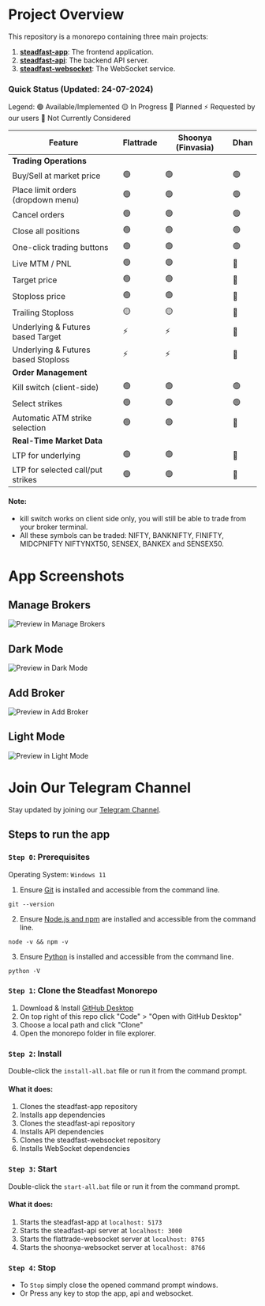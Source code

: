 # Project Overview

This repository is a monorepo containing three main projects:

1. [**steadfast-app**](https://github.com/narenkram/steadfast-app): The frontend application.
2. [**steadfast-api**](https://github.com/narenkram/steadfast-api): The backend API server.
3. [**steadfast-websocket**](https://github.com/narenkram/steadfast-websocket): The WebSocket service.

### Quick Status (Updated: 24-07-2024)

Legend:
🟢 Available/Implemented
🟡 In Progress
🔵 Planned
⚡ Requested by our users
🔴 Not Currently Considered

| Feature                             | Flattrade | Shoonya (Finvasia) | Dhan |
| ----------------------------------- | --------- | ------------------ | ---- |
| **Trading Operations**              |
| Buy/Sell at market price            | 🟢        | 🟢                 | 🟢   |
| Place limit orders (dropdown menu)  | 🟢        | 🟢                 | 🟢   |
| Cancel orders                       | 🟢        | 🟢                 | 🟢   |
| Close all positions                 | 🟢        | 🟢                 | 🟢   |
| One-click trading buttons           | 🟢        | 🟢                 | 🟢   |
| Live MTM / PNL                      | 🟢        | 🟢                 | 🔵   |
| Target price                        | 🟢        | 🟢                 | 🔴   |
| Stoploss price                      | 🟢        | 🟢                 | 🔴   |
| Trailing Stoploss                   | 🟡        | 🟡                 | 🔴   |
| Underlying & Futures based Target   | ⚡        | ⚡                 | 🔴   |
| Underlying & Futures based Stoploss | ⚡        | ⚡                 | 🔴   |
| **Order Management**                |
| Kill switch (client-side)           | 🟢        | 🟢                 | 🟢   |
| Select strikes                      | 🟢        | 🟢                 | 🟢   |
| Automatic ATM strike selection      | 🟢        | 🟢                 | 🔴   |
| **Real-Time Market Data**           |
| LTP for underlying                  | 🟢        | 🟢                 | 🔵   |
| LTP for selected call/put strikes   | 🟢        | 🟢                 | 🔵   |

#### Note:

- kill switch works on client side only, you will still be able to trade from your broker terminal.
- All these symbols can be traded: NIFTY, BANKNIFTY, FINIFTY, MIDCPNIFTY NIFTYNXT50, SENSEX, BANKEX and SENSEX50.

# App Screenshots

## Manage Brokers

![Preview in Manage Brokers](preview_managebroker_light.png)

## Dark Mode

![Preview in Dark Mode](preview_dark.png)

## Add Broker

![Preview in Add Broker](preview_addbroker_light.png)

## Light Mode

![Preview in Light Mode](preview_light.png)

# Join Our Telegram Channel

Stay updated by joining our [Telegram Channel](https://t.me/steadfastapp).

## Steps to run the app

### `Step 0`: Prerequisites

Operating System: `Windows 11`

1. Ensure [Git](https://git-scm.com/download/win) is installed and accessible from the command line.

```
git --version
```

2. Ensure [Node.js and npm](https://nodejs.org/en/download/prebuilt-installer) are installed and accessible from the command line.

```
node -v && npm -v
```

3. Ensure [Python](https://www.python.org/downloads/) is installed and accessible from the command line.

```
python -V
```

### `Step 1`: Clone the Steadfast Monorepo

1. Download & Install [GitHub Desktop](https://desktop.github.com/)
2. On top right of this repo click "Code" > "Open with GitHub Desktop"
3. Choose a local path and click "Clone"
4. Open the monorepo folder in file explorer.

### `Step 2`: Install

Double-click the `install-all.bat` file or run it from the command prompt.

#### What it does:

1. Clones the steadfast-app repository
2. Installs app dependencies
3. Clones the steadfast-api repository
4. Installs API dependencies
5. Clones the steadfast-websocket repository
6. Installs WebSocket dependencies

### `Step 3`: Start

Double-click the `start-all.bat` file or run it from the command prompt.

#### What it does:

1. Starts the steadfast-app at `localhost: 5173`
2. Starts the steadfast-api server at `localhost: 3000`
3. Starts the flattrade-websocket server at `localhost: 8765`
4. Starts the shoonya-websocket server at `localhost: 8766`

### `Step 4`: Stop

- To `Stop` simply close the opened command prompt windows.
- Or Press any key to stop the app, api and websocket.

